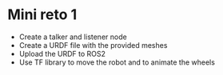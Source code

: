 # Mini reto 1
* Create a talker and listener node
* Create a URDF file with the provided meshes
* Upload the URDF to ROS2
* Use TF library to move the robot and to animate the wheels
